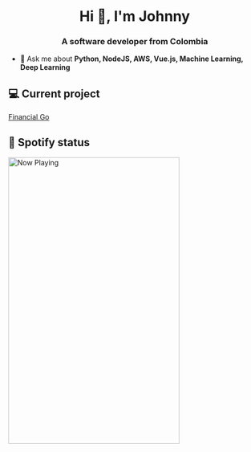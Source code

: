 <h1 align="center">Hi 👋, I'm Johnny</h1>
<h3 align="center">A software developer from Colombia</h3>

- 💬 Ask me about **Python, NodeJS, AWS, Vue.js, Machine Learning, Deep Learning**

## 💻 Current project
[Financial Go](https://github.com/Jvillegasd/FinancialGo)

## 🎵 Spotify status

<a href="https://jvillegasd-spotify.vercel.app/api/song/?opened">
  <img src="https://jvillegasd-spotify.vercel.app/api/song" width="341" height="571" alt="Now Playing">
</a>

<!-- <div id = "some_issues">
  <p>It is a little list of problems you can face while implementing this kind of stuff</p>
  <ul id = "problem_list">
    <li>
      Github tend to cache anonymized URL, so you should visit this link if you have problem with image cache.
      https://docs.github.com/es/github/authenticating-to-github/about-anonymized-image-urls
    </li>
    <li>
      When you wrap your HTML in SVG/foreignObject maybe nothing show up. You can solve this issue visiting this link.
      https://stackoverflow.com/questions/13848039/svg-foreignobject-contents-do-not-display-unless-plain-text
    </li>
  </ul>
</div> -->